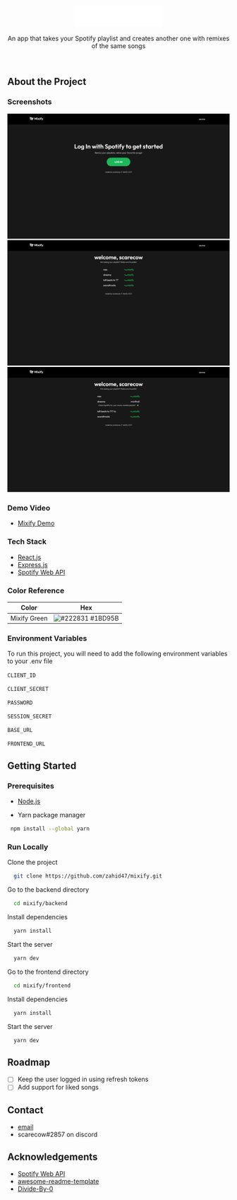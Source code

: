 <div align="center">

  <img src="assets/logo.svg" alt="logo" width="200" height="auto" />
  
  <p>
    An app that takes your Spotify playlist and creates another one with remixes of the same songs 
  </p>
</div>

<br />

## About the Project

<!-- Screenshots -->

### Screenshots

<div align="center"> 
  <img src="assets/1.png" alt="screenshot" />
  <img src="assets/2.png" alt="screenshot" />
  <img src="assets/3.png" alt="screenshot" />
</div>

### Demo Video

- [Mixify Demo](https://youtu.be/zF6Q_-VZbK8)

<!-- TechStack -->

### Tech Stack

  <ul>
    <li><a href="https://reactjs.org/">React.js</a></li>
    <li><a href="https://expressjs.com/">Express.js</a></li>
    <li><a href="https://developer.spotify.com/documentation/web-api/">Spotify Web API</a></li>
  </ul>

<!-- Color Reference -->

### Color Reference

| Color        | Hex                                                                     |
| ------------ | ----------------------------------------------------------------------- |
| Mixify Green | ![#222831](https://via.placeholder.com/15/1db95b/000000?text=+) #1BD95B |

<!-- Env Variables -->

### Environment Variables

To run this project, you will need to add the following environment variables to your .env file

`CLIENT_ID`

`CLIENT_SECRET`

`PASSWORD`

`SESSION_SECRET`

`BASE_URL`

`FRONTEND_URL`

<!-- Getting Started -->

## Getting Started

<!-- Prerequisites -->

### Prerequisites

- [Node.js](https://nodejs.org/en)

- Yarn package manager

```bash
 npm install --global yarn
```

<!-- Run Locally -->

### Run Locally

Clone the project

```bash
  git clone https://github.com/zahid47/mixify.git
```

Go to the backend directory

```bash
  cd mixify/backend
```

Install dependencies

```bash
  yarn install
```

Start the server

```bash
  yarn dev
```

Go to the frontend directory

```bash
  cd mixify/frontend
```

Install dependencies

```bash
  yarn install
```

Start the server

```bash
  yarn dev
```

<!-- Roadmap -->

## Roadmap

- [ ] Keep the user logged in using refresh tokens
- [ ] Add support for liked songs

<!-- Contact -->

## Contact

- [email](mailto:epiczahid@gmail.com)
- scarecow#2857 on discord

<!-- Acknowledgments -->

## Acknowledgements

- [Spotify Web API](https://developer.spotify.com/documentation/web-api/)
- [awesome-readme-template](https://github.com/Louis3797/awesome-readme-template)
- [Divide-By-0](https://github.com/Divide-By-0/ideas-for-projects-people-would-use)
